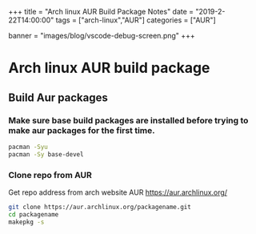+++
title = "Arch linux AUR Build Package Notes"
date = "2019-2-22T14:00:00"
tags = ["arch-linux","AUR"]
categories = ["AUR"]

banner = "images/blog/vscode-debug-screen.png"
+++
# Arch linux AUR build package

## Build Aur packages

### Make sure base build packages are installed before trying to make aur packages for the first time.

```bash
pacman -Syu
pacman -Sy base-devel
```

### Clone repo from AUR

Get repo address from arch website AUR https://aur.archlinux.org/

```bash
git clone https://aur.archlinux.org/packagename.git
cd packagename
makepkg -s
```
